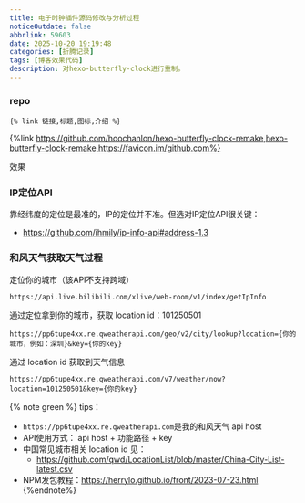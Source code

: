 ```yaml
---
title: 电子时钟插件源码修改与分析过程
noticeOutdate: false
abbrlink: 59603
date: 2025-10-20 19:19:48
categories: [折腾记录]
tags: [博客效果代码]
description: 对hexo-butterfly-clock进行重制。
---
```


### repo

`{% link 链接,标题,图标,介绍 %}`

{%link https://github.com/hoochanlon/hexo-butterfly-clock-remake,hexo-butterfly-clock-remake,https://favicon.im/github.com%}

效果



### IP定位API

靠经纬度的定位是最准的，IP的定位并不准。但选对IP定位API很关键：

* https://github.com/ihmily/ip-info-api#address-1.3

### 和风天气获取天气过程

定位你的城市（该API不支持跨域）

```
https://api.live.bilibili.com/xlive/web-room/v1/index/getIpInfo
```

通过定位拿到你的城市，获取 location id：101250501

```
https://pp6tupe4xx.re.qweatherapi.com/geo/v2/city/lookup?location={你的城市，例如：深圳}&key={你的key}
```

通过 location id 获取到天气信息

```
https://pp6tupe4xx.re.qweatherapi.com/v7/weather/now?location=101250501&key={你的key}
```

{% note green %}
tips：
* `https://pp6tupe4xx.re.qweatherapi.com`是我的和风天气 api host
* API使用方式： api host + 功能路径 + key
* 中国常见城市相关 location id 见：
    * https://github.com/qwd/LocationList/blob/master/China-City-List-latest.csv
* NPM发包教程：https://herrylo.github.io/front/2023-07-23.html
{%endnote%}






